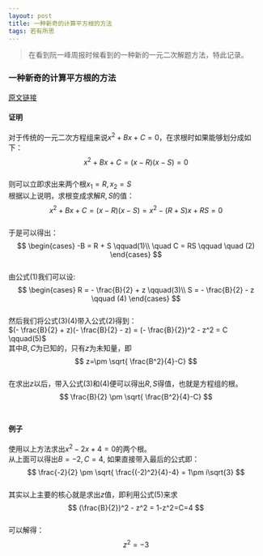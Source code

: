 ```yaml
---
layout: post
title: 一种新奇的计算平方根的方法
tags: 若有所思
---
```



> 在看到阮一峰周报时候看到的一种新的一元二次解题方法，特此记录。

### 一种新奇的计算平方根的方法

[原文链接](<https://www.technologyreview.com/s/614775/a-new-way-to-make-quadratic-equations-easy/>)

#### 证明
对于传统的一元二次方程组来说$x^2 + Bx + C = 0$，在求根时如果能够划分成如下：  
$$x^2 + Bx + C  = (x - R)(x - S)=0$$   
则可以立即求出来两个根$x_1 = R, x_2 = S$  
根据以上说明，求根变成求解$R,S$的值：  
$$ x^2 + Bx + C  = (x - R)(x - S)=x^2-(R+S)x + RS = 0 $$   
于是可以得出：  
$$
\begin{cases}
-B = R + S  \qquad(1)\\
 \quad C = RS \qquad  \quad (2)
\end{cases}
$$
<br>
由公式(1)我们可以设:
$$
\begin{cases}
R = - \frac{B}{2} + z  \qquad(3)\\
S = - \frac{B}{2} - z \qquad (4)
\end{cases}
$$ 
<br>
然后我们将公式(3)(4)带入公式(2)得到：  
$(- \frac{B}{2} + z)(- \frac{B}{2} - z) = (- \frac{B}{2})^2 - z^2  = C \qquad(5)$   
其中$B,C$为已知的，只有$z$为未知量，即  
$$
z=\pm \sqrt{ \frac{B^2}{4}-C}
$$ 
<br>
在求出$z$以后，带入公式(3)和(4)便可以得出$R,S$得值，也就是方程组的根。  
$$
\frac{B}{2} \pm \sqrt{ \frac{B^2}{4}-C}
$$
<br>
#### 例子
使用以上方法求出$x^2 - 2x+4 =0$的两个根。  
从上面可以得出$B=-2,C=4$, 如果直接带入最后的公式即：  
$$
\frac{-2}{2} \pm \sqrt{ \frac{(-2)^2}{4}-4} = 1\pm i\sqrt{3}
$$
<br>
其实以上主要的核心就是求出$z$值，即利用公式(5)来求  
$$
(\frac{B}{2})^2 - z^2 = 1-z^2=C=4
$$
<br>
可以解得：  
$$
z^2=-3
$$


